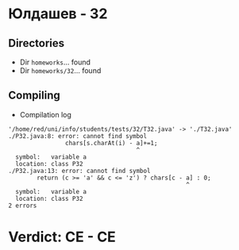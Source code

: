 # Юлдашев - 32
## Directories
- Dir `homeworks`... found
- Dir `homeworks/32`... found
## Compiling
- Compilation log
```
'/home/red/uni/info/students/tests/32/T32.java' -> './T32.java'
./P32.java:8: error: cannot find symbol
                chars[s.charAt(i) - a]+=1;
                                    ^
  symbol:   variable a
  location: class P32
./P32.java:13: error: cannot find symbol
        return (c >= 'a' && c <= 'z') ? chars[c - a] : 0;
                                                  ^
  symbol:   variable a
  location: class P32
2 errors

```
# Verdict: **CE** - CE
